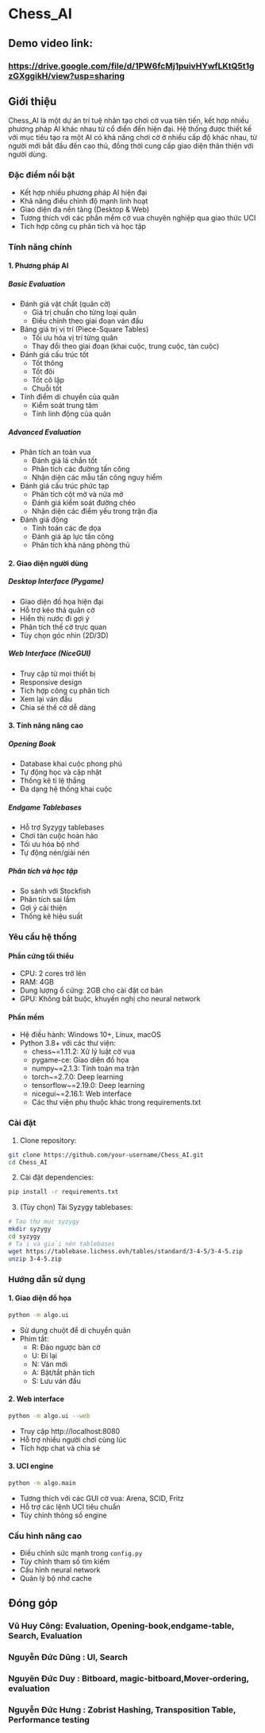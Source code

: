 # Chess_AI

## Demo video link: 
### https://drive.google.com/file/d/1PW6fcMj1puivHYwfLKtQ5t1gzGXggikH/view?usp=sharing

## Giới thiệu
Chess_AI là một dự án trí tuệ nhân tạo chơi cờ vua tiên tiến, kết hợp nhiều phương pháp AI khác nhau từ cổ điển đến hiện đại. Hệ thống được thiết kế với mục tiêu tạo ra một AI có khả năng chơi cờ ở nhiều cấp độ khác nhau, từ người mới bắt đầu đến cao thủ, đồng thời cung cấp giao diện thân thiện với người dùng.

### Đặc điểm nổi bật
- Kết hợp nhiều phương pháp AI hiện đại
- Khả năng điều chỉnh độ mạnh linh hoạt
- Giao diện đa nền tảng (Desktop & Web)
- Tương thích với các phần mềm cờ vua chuyên nghiệp qua giao thức UCI
- Tích hợp công cụ phân tích và học tập

### Tính năng chính

#### 1. Phương pháp AI
##### Basic Evaluation
- Đánh giá vật chất (quân cờ)
  - Giá trị chuẩn cho từng loại quân
  - Điều chỉnh theo giai đoạn ván đấu
- Bảng giá trị vị trí (Piece-Square Tables)
  - Tối ưu hóa vị trí từng quân
  - Thay đổi theo giai đoạn (khai cuộc, trung cuộc, tàn cuộc)
- Đánh giá cấu trúc tốt
  - Tốt thông
  - Tốt đôi
  - Tốt cô lập
  - Chuỗi tốt
- Tính điểm di chuyển của quân
  - Kiểm soát trung tâm
  - Tính linh động của quân

##### Advanced Evaluation
- Phân tích an toàn vua
  - Đánh giá lá chắn tốt
  - Phân tích các đường tấn công
  - Nhận diện các mẫu tấn công nguy hiểm
- Đánh giá cấu trúc phức tạp
  - Phân tích cột mở và nửa mở
  - Đánh giá kiểm soát đường chéo
  - Nhận diện các điểm yếu trong trận địa
- Đánh giá động
  - Tính toán các đe dọa
  - Đánh giá áp lực tấn công
  - Phân tích khả năng phòng thủ

#### 2. Giao diện người dùng
##### Desktop Interface (Pygame)
- Giao diện đồ họa hiện đại
- Hỗ trợ kéo thả quân cờ
- Hiển thị nước đi gợi ý
- Phân tích thế cờ trực quan
- Tùy chọn góc nhìn (2D/3D)

##### Web Interface (NiceGUI)
- Truy cập từ mọi thiết bị
- Responsive design
- Tích hợp công cụ phân tích
- Xem lại ván đấu
- Chia sẻ thế cờ dễ dàng

#### 3. Tính năng nâng cao
##### Opening Book
- Database khai cuộc phong phú
- Tự động học và cập nhật
- Thống kê tỉ lệ thắng
- Đa dạng hệ thống khai cuộc

##### Endgame Tablebases
- Hỗ trợ Syzygy tablebases
- Chơi tàn cuộc hoàn hảo
- Tối ưu hóa bộ nhớ
- Tự động nén/giải nén

##### Phân tích và học tập
- So sánh với Stockfish
- Phân tích sai lầm
- Gợi ý cải thiện
- Thống kê hiệu suất

### Yêu cầu hệ thống
#### Phần cứng tối thiểu
- CPU: 2 cores trở lên
- RAM: 4GB
- Dung lượng ổ cứng: 2GB cho cài đặt cơ bản
- GPU: Không bắt buộc, khuyến nghị cho neural network

#### Phần mềm
- Hệ điều hành: Windows 10+, Linux, macOS
- Python 3.8+ với các thư viện:
  - chess~=1.11.2: Xử lý luật cờ vua
  - pygame-ce: Giao diện đồ họa
  - numpy~=2.1.3: Tính toán ma trận
  - torch~=2.7.0: Deep learning
  - tensorflow~=2.19.0: Deep learning
  - nicegui~=2.16.1: Web interface
  - Các thư viện phụ thuộc khác trong requirements.txt

### Cài đặt
1. Clone repository:
```bash
git clone https://github.com/your-username/Chess_AI.git
cd Chess_AI
```

2. Cài đặt dependencies:
```bash
pip install -r requirements.txt
```

3. (Tùy chọn) Tải Syzygy tablebases:
```bash
# Tạo thư mục syzygy
mkdir syzygy
cd syzygy
# Tải và giải nén tablebases
wget https://tablebase.lichess.ovh/tables/standard/3-4-5/3-4-5.zip
unzip 3-4-5.zip
```

### Hướng dẫn sử dụng

#### 1. Giao diện đồ họa
```bash
python -m algo.ui
```
- Sử dụng chuột để di chuyển quân
- Phím tắt:
  - R: Đảo ngược bàn cờ
  - U: Đi lại
  - N: Ván mới
  - A: Bật/tắt phân tích
  - S: Lưu ván đấu

#### 2. Web interface
```bash
python -m algo.ui --web
```
- Truy cập http://localhost:8080
- Hỗ trợ nhiều người chơi cùng lúc
- Tích hợp chat và chia sẻ

#### 3. UCI engine
```bash
python -m algo.main
```
- Tương thích với các GUI cờ vua: Arena, SCID, Fritz
- Hỗ trợ các lệnh UCI tiêu chuẩn
- Tùy chỉnh thông số engine

### Cấu hình nâng cao
- Điều chỉnh sức mạnh trong `config.py`
- Tùy chỉnh tham số tìm kiếm
- Cấu hình neural network
- Quản lý bộ nhớ cache

## Đóng góp

### Vũ Huy Công: Evaluation, Opening-book,endgame-table, Search, Evaluation
### Nguyễn Đức Dũng : UI, Search
### Nguyẽn Đức Duy : Bitboard, magic-bitboard,Mover-ordering, evaluation
### Nguyễn Đức Hưng : Zobrist Hashing, Transposition Table, Performance testing
 
